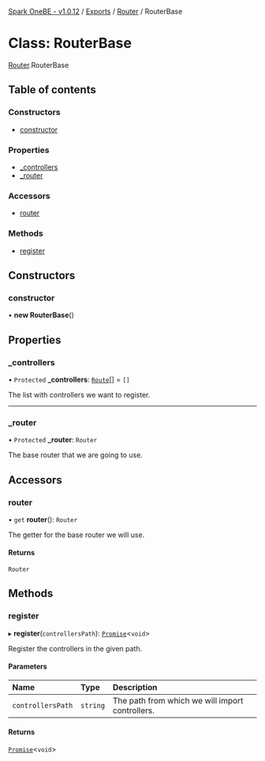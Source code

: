 [Spark OneBE - v1.0.12](../README.md) / [Exports](../modules.md) / [Router](../modules/Router.md) / RouterBase

# Class: RouterBase

[Router](../modules/Router.md).RouterBase

## Table of contents

### Constructors

- [constructor](Router.RouterBase.md#constructor)

### Properties

- [\_controllers](Router.RouterBase.md#_controllers)
- [\_router](Router.RouterBase.md#_router)

### Accessors

- [router](Router.RouterBase.md#router)

### Methods

- [register](Router.RouterBase.md#register)

## Constructors

### constructor

• **new RouterBase**()

## Properties

### \_controllers

• `Protected` **\_controllers**: [`Route`](Router_Route.Route.md)[] = `[]`

The list with controllers we want to register.

___

### \_router

• `Protected` **\_router**: `Router`

The base router that we are going to use.

## Accessors

### router

• `get` **router**(): `Router`

The getter for the base router we will use.

#### Returns

`Router`

## Methods

### register

▸ **register**(`controllersPath`): [`Promise`]( https://developer.mozilla.org/en-US/docs/Web/JavaScript/Reference/Global_Objects/Promise )<`void`\>

Register the controllers in the given path.

#### Parameters

| Name | Type | Description |
| :------ | :------ | :------ |
| `controllersPath` | `string` | The path from which we will import controllers. |

#### Returns

[`Promise`]( https://developer.mozilla.org/en-US/docs/Web/JavaScript/Reference/Global_Objects/Promise )<`void`\>
